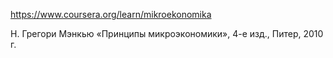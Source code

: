 https://www.coursera.org/learn/mikroekonomika

Н. Грегори Мэнкью «Принципы микроэкономики», 4-е изд., Питер, 2010 г.
